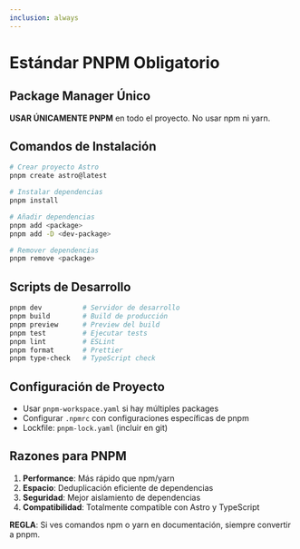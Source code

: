 ```yaml
---
inclusion: always
---
```


# Estándar PNPM Obligatorio

## Package Manager Único

**USAR ÚNICAMENTE PNPM** en todo el proyecto. No usar npm ni yarn.

## Comandos de Instalación

```bash
# Crear proyecto Astro
pnpm create astro@latest

# Instalar dependencias
pnpm install

# Añadir dependencias
pnpm add <package>
pnpm add -D <dev-package>

# Remover dependencias
pnpm remove <package>
```

## Scripts de Desarrollo

```bash
pnpm dev          # Servidor de desarrollo
pnpm build        # Build de producción
pnpm preview      # Preview del build
pnpm test         # Ejecutar tests
pnpm lint         # ESLint
pnpm format       # Prettier
pnpm type-check   # TypeScript check
```

## Configuración de Proyecto

- Usar `pnpm-workspace.yaml` si hay múltiples packages
- Configurar `.npmrc` con configuraciones específicas de pnpm
- Lockfile: `pnpm-lock.yaml` (incluir en git)

## Razones para PNPM

1. **Performance**: Más rápido que npm/yarn
2. **Espacio**: Deduplicación eficiente de dependencias
3. **Seguridad**: Mejor aislamiento de dependencias
4. **Compatibilidad**: Totalmente compatible con Astro y TypeScript

**REGLA**: Si ves comandos npm o yarn en documentación, siempre convertir a pnpm.
